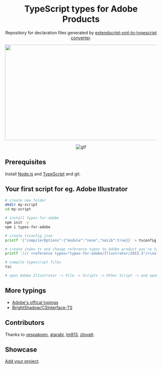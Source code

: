 <div align="center">

# TypeScript types for Adobe Products

Repository for declaration files generated by [extendscript-xml-to-typescript converter](https://github.com/aenhancers/extendscript-xml-to-typescript).

[<img src="https://i.imgur.com/VMx9MeE.jpg" width="560" height="315" />](http://youtu.be/h-c7A8pQzx8)

![gif](_resources/gif.gif)

</div>

## Prerequisites

Install [Node.js](https://nodejs.org/en/download/) and [TypeScript](https://www.typescriptlang.org/#download-links) and git.

## Your first script for eg. Adobe Illustrator

```bash
# create new folder
mkdir my-script
cd my-script

# install types-for-adobe
npm init -y
npm i types-for-adobe

# create tsconfig.json
printf '{"compilerOptions":{"module":"none","noLib":true}}' > tsconfig.json

# create index.ts and change reference types to Adobe product you're targeting
printf '/// <reference types="types-for-adobe/Illustrator/2015.3"/>\nalert(String(app));\n' > index.ts

# compile typescript files
tsc

# open Adobe Illustrator -> File -> Scripts -> Other Script -> and open index.js
```

## More typings

- [Adobe's offical typings](https://github.com/Adobe-CEP/Samples/tree/master/TypeScript/typings)
- [BrightShadow/CSInterface-TS](https://github.com/BrightShadow/CSInterface-TS)

## Contributors

Thanks to [vespakoen](https://github.com/vespakoen), [atarabi](https://github.com/atarabi), [lm913](https://github.com/lm913), [zlovatt](https://github.com/zlovatt).

## Showcase

[Add your project](https://github.com/aenhancers/Types-for-Adobe/edit/master/README.md).

